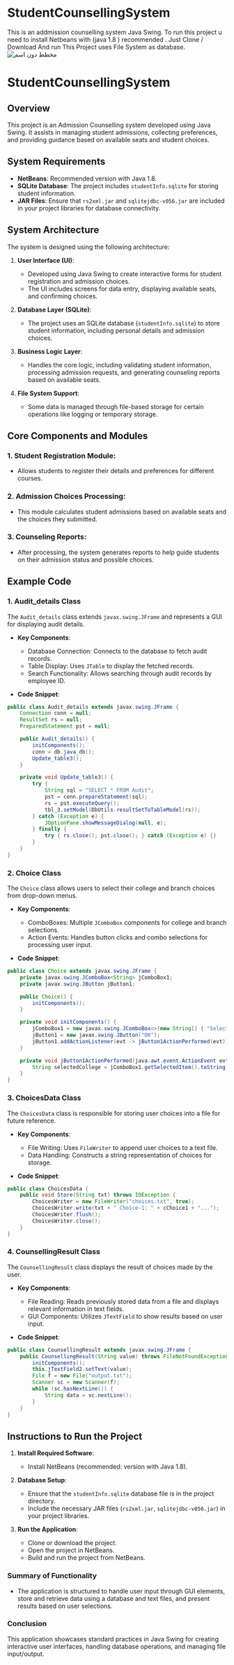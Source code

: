 # StudentCounsellingSystem
This is an addmission counselling system Java Swing.
To run this project u need to install Netbeans with (java 1.8 ) recommended .
Just Clone / Download And run
This Project uses File System as database.
![_مخطط دون اسم_](https://github.com/user-attachments/assets/a1928920-f35e-43a6-a1f5-c3ea6f8be40b)
# StudentCounsellingSystem

## Overview
This project is an Admission Counselling system developed using Java Swing. It assists in managing student admissions, collecting preferences, and providing guidance based on available seats and student choices.

## System Requirements
- **NetBeans**: Recommended version with Java 1.8.
- **SQLite Database**: The project includes `studentInfo.sqlite` for storing student information.
- **JAR Files**: Ensure that `rs2xml.jar` and `sqlitejdbc-v056.jar` are included in your project libraries for database connectivity.

## System Architecture
The system is designed using the following architecture:

1. **User Interface (UI)**:
   - Developed using Java Swing to create interactive forms for student registration and admission choices.
   - The UI includes screens for data entry, displaying available seats, and confirming choices.

2. **Database Layer (SQLite)**:
   - The project uses an SQLite database (`studentInfo.sqlite`) to store student information, including personal details and admission choices.

3. **Business Logic Layer**:
   - Handles the core logic, including validating student information, processing admission requests, and generating counseling reports based on available seats.

4. **File System Support**:
   - Some data is managed through file-based storage for certain operations like logging or temporary storage.

## Core Components and Modules

### 1. **Student Registration Module**:
   - Allows students to register their details and preferences for different courses.

### 2. **Admission Choices Processing**:
   - This module calculates student admissions based on available seats and the choices they submitted.

### 3. **Counseling Reports**:
   - After processing, the system generates reports to help guide students on their admission status and possible choices.

## Example Code

### 1. **Audit_details Class**  
   The `Audit_details` class extends `javax.swing.JFrame` and represents a GUI for displaying audit details.

   - **Key Components**:
     - Database Connection: Connects to the database to fetch audit records.
     - Table Display: Uses `JTable` to display the fetched records.
     - Search Functionality: Allows searching through audit records by employee ID.

   - **Code Snippet**:
   ```java
   public class Audit_details extends javax.swing.JFrame {
       Connection conn = null;
       ResultSet rs = null;
       PreparedStatement pst = null;

       public Audit_details() {
           initComponents();
           conn = db.java_db();
           Update_table3();
       }

       private void Update_table3() {
           try {
               String sql = "SELECT * FROM Audit";
               pst = conn.prepareStatement(sql);
               rs = pst.executeQuery();
               tbl_3.setModel(DbUtils.resultSetToTableModel(rs));
           } catch (Exception e) {
               JOptionPane.showMessageDialog(null, e);
           } finally {
               try { rs.close(); pst.close(); } catch (Exception e) {}
           }
       }
   }
   ```

### 2. **Choice Class**  
   The `Choice` class allows users to select their college and branch choices from drop-down menus.

   - **Key Components**:
     - ComboBoxes: Multiple `JComboBox` components for college and branch selections.
     - Action Events: Handles button clicks and combo selections for processing user input.

   - **Code Snippet**:
   ```java
   public class Choice extends javax.swing.JFrame {
       private javax.swing.JComboBox<String> jComboBox1;
       private javax.swing.JButton jButton1;

       public Choice() {
           initComponents();
       }

       private void initComponents() {
           jComboBox1 = new javax.swing.JComboBox<>(new String[] { "Select", "BENNETT", "AMITY" });
           jButton1 = new javax.swing.JButton("OK");
           jButton1.addActionListener(evt -> jButton1ActionPerformed(evt));
       }

       private void jButton1ActionPerformed(java.awt.event.ActionEvent evt) {
           String selectedCollege = jComboBox1.getSelectedItem().toString();
       }
   }
   ```

### 3. **ChoicesData Class**  
   The `ChoicesData` class is responsible for storing user choices into a file for future reference.

   - **Key Components**:
     - File Writing: Uses `FileWriter` to append user choices to a text file.
     - Data Handling: Constructs a string representation of choices for storage.

   - **Code Snippet**:
   ```java
   public class ChoicesData {
       public void Store(String txt) throws IOException {
           ChoicesWriter = new FileWriter("choices.txt", true);
           ChoicesWriter.write(txt + " Choice-1: " + cChoice1 + "...");
           ChoicesWriter.flush();
           ChoicesWriter.close();
       }
   }
   ```

### 4. **CounsellingResult Class**  
   The `CounsellingResult` class displays the result of choices made by the user.

   - **Key Components**:
     - File Reading: Reads previously stored data from a file and displays relevant information in text fields.
     - GUI Components: Utilizes `JTextField` to show results based on user input.

   - **Code Snippet**:
   ```java
   public class CounsellingResult extends javax.swing.JFrame {
       public CounsellingResult(String value) throws FileNotFoundException {
           initComponents();
           this.jTextField2.setText(value);
           File f = new File("output.txt");
           Scanner sc = new Scanner(f);
           while (sc.hasNextLine()) {
               String data = sc.nextLine();
           }
       }
   }
   ```

## Instructions to Run the Project

1. **Install Required Software**:
   - Install NetBeans (recommended: version with Java 1.8).

2. **Database Setup**:
   - Ensure that the `studentInfo.sqlite` database file is in the project directory.
   - Include the necessary JAR files (`rs2xml.jar`, `sqlitejdbc-v056.jar`) in your project libraries.

3. **Run the Application**:
   - Clone or download the project.
   - Open the project in NetBeans.
   - Build and run the project from NetBeans.

### Summary of Functionality

- The application is structured to handle user input through GUI elements, store and retrieve data using a database and text files, and present results based on user selections.

### Conclusion
This application showcases standard practices in Java Swing for creating interactive user interfaces, handling database operations, and managing file input/output.


